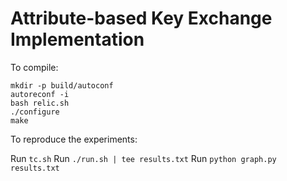 Attribute-based Key Exchange Implementation
===========================================

To compile:

```
mkdir -p build/autoconf
autoreconf -i
bash relic.sh
./configure
make
```


To reproduce the experiments:

Run `tc.sh`
Run `./run.sh | tee results.txt`
Run `python graph.py results.txt`
